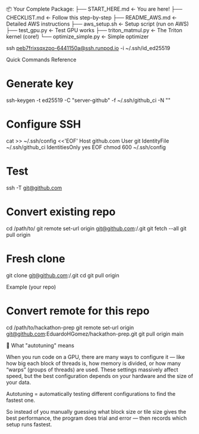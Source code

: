 📦 Your Complete Package:
├── START_HERE.md         ← You are here!
├── CHECKLIST.md          ← Follow this step-by-step
├── README_AWS.md         ← Detailed AWS instructions
├── aws_setup.sh          ← Setup script (run on AWS)
├── test_gpu.py           ← Test GPU works
├── triton_matmul.py      ← The Triton kernel (core!)
└── optimize_simple.py    ← Simple optimizer

ssh peb7frixsqxzpo-6441150a@ssh.runpod.io -i ~/.ssh/id_ed25519

Quick Commands Reference
# Generate key
ssh-keygen -t ed25519 -C "server-github" -f ~/.ssh/github_ci -N ""

# Configure SSH
cat >> ~/.ssh/config <<'EOF'
Host github.com
  User git
  IdentityFile ~/.ssh/github_ci
  IdentitiesOnly yes
EOF
chmod 600 ~/.ssh/config

# Test
ssh -T git@github.com

# Convert existing repo
cd /path/to/<REPO>
git remote set-url origin git@github.com:<OWNER>/<REPO>.git
git fetch --all
git pull origin <BRANCH>

# Fresh clone
git clone git@github.com:<OWNER>/<REPO>.git
cd <REPO>
git pull origin <BRANCH>

Example (your repo)
# Convert remote for this repo
cd /path/to/hackathon-prep
git remote set-url origin git@github.com:EduardoHGomez/hackathon-prep.git
git pull origin main





🧠 What "autotuning" means

When you run code on a GPU, there are many ways to configure it — like how big each block of threads is, how memory is divided, or how many “warps” (groups of threads) are used.
These settings massively affect speed, but the best configuration depends on your hardware and the size of your data.

Autotuning = automatically testing different configurations to find the fastest one.

So instead of you manually guessing what block size or tile size gives the best performance, the program does trial and error — then records which setup runs fastest.